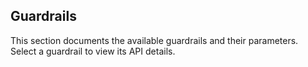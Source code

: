 ## Guardrails

This section documents the available guardrails and their parameters. Select a guardrail to view its API details.

